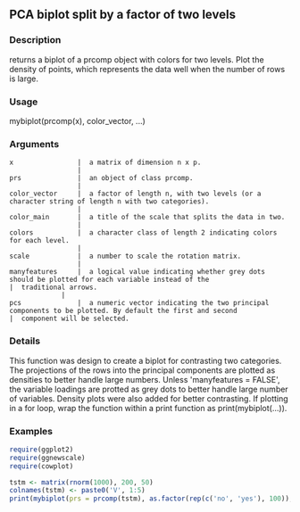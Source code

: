 ## PCA biplot split by a factor of two levels

### Description

returns a biplot of a prcomp object with colors for two levels. Plot the density of points, which represents the data well when the number of rows is large.

### Usage

mybiplot(prcomp(x), color_vector, ...)

### Arguments

	x                |  a matrix of dimension n x p.
	                 |
	prs              |  an object of class prcomp.
	                 |
	color_vector     |  a factor of length n, with two levels (or a character string of length n with two categories).
	                 |
	color_main       |  a title of the scale that splits the data in two.
	                 |
	colors           |  a character class of length 2 indicating colors for each level.
	                 |
	scale            |  a number to scale the rotation matrix.
	                 |
	manyfeatures     |  a logical value indicating whether grey dots should be plotted for each variable instead of the        		                   |  traditional arrows.
                 |
	pcs              |  a numeric vector indicating the two principal components to be plotted. By default the first and second   	                 |  component will be selected.


### Details

This function was design to create a biplot for contrasting two categories. The projections of the rows into the principal components are plotted as densities to better handle large numbers. Unless 'manyfeatures = FALSE', the variable loadings are protted as grey dots to better handle large number of variables. Density plots were also added for better contrasting.
If plotting in a for loop, wrap the function within a print function as print(mybiplot(...)).

### Examples
```R
require(ggplot2)
require(ggnewscale)
require(cowplot)

tstm <- matrix(rnorm(1000), 200, 50)
colnames(tstm) <- paste0('V', 1:5)
print(mybiplot(prs = prcomp(tstm), as.factor(rep(c('no', 'yes'), 100)), manyfeatures = T, pcs = c(1, 2)))
```
